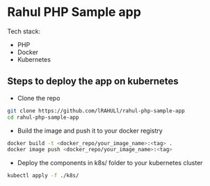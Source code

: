 # Rahul PHP Sample app

Tech stack:

- PHP
- Docker
- Kubernetes

## Steps to deploy the app on kubernetes

- Clone the repo

```sh
git clone https://github.com/lRAHULl/rahul-php-sample-app
cd rahul-php-sample-app
```

- Build the image and push it to your docker registry

```sh
docker build -t <docker_repo/your_image_name>:<tag> .
docker image push <docker_repo/your_image_name>:<tag>
```

- Deploy the components in k8s/ folder to your kubernetes cluster

```sh
kubectl apply -f ./k8s/
```
